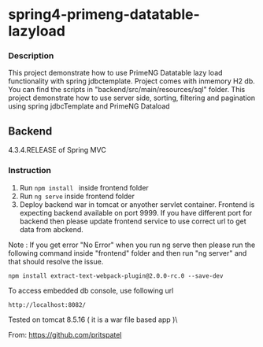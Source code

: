 # spring4-primeng-datatable-lazyload

### Description
This project demonstrate how to use PrimeNG Datatable lazy load functionality with spring jdbctemplate.
Project comes with inmemory H2 db. You can find the scripts in "backend/src/main/resources/sql" folder.
This project demonstrate how to use server side, sorting, filtering and pagination using spring jdbcTemplate
and PrimeNG Dataload

## Backend
4.3.4.RELEASE of Spring MVC

### Instruction
1. Run ```npm install ``` inside frontend folder
2. Run ``` ng serve ``` inside frontend folder
3. Deploy backend war in tomcat or anyother servlet container. Frontend is expecting backend available on port 9999.
   If you have different port for backend then please update frontend service to use correct url to get data from abckend.
   
Note : If you get error "No Error" when you run ng serve then please run the following command inside "frontend" folder and then run "ng server"
and that should resolve the issue.

```npm install extract-text-webpack-plugin@2.0.0-rc.0 --save-dev```

To access embedded db console, use following url

```http://localhost:8082/```

Tested on tomcat 8.5.16 ( it is a war file based app )\

From: https://github.com/pritspatel

